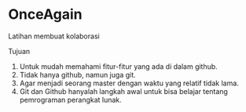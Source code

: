# OnceAgain
Latihan membuat kolaborasi

Tujuan
1. Untuk mudah memahami fitur-fitur yang ada di dalam github.
2. Tidak hanya github, namun juga git.
3. Agar menjadi seorang master dengan waktu yang relatif tidak lama.
4. Git dan Github hanyalah langkah awal untuk bisa belajar tentang pemrograman perangkat lunak.
